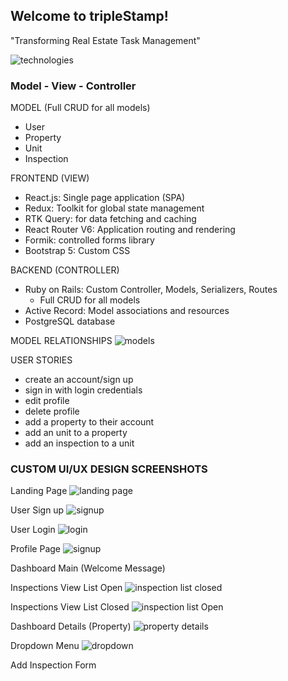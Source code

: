 ## Welcome to tripleStamp!
"Transforming Real Estate Task Management"

![technologies](./client/src/assets/slideshow-technologies.jpg)

### Model - View - Controller

MODEL (Full CRUD for all models)
* User
* Property
* Unit
* Inspection

FRONTEND (VIEW)
* React.js: Single page application (SPA)
* Redux: Toolkit for global state management
* RTK Query: for data fetching and caching
* React Router V6: Application routing and rendering
* Formik: controlled forms library
* Bootstrap 5: Custom CSS

BACKEND (CONTROLLER)
* Ruby on Rails: Custom Controller, Models, Serializers, Routes
    * Full CRUD for all models
* Active Record: Model associations and resources
* PostgreSQL database

MODEL RELATIONSHIPS
![models](./client/src/assets/slideshow-models.jpg)

USER STORIES
* create an account/sign up
* sign in with login credentials
* edit profile
* delete profile
* add a property to their account
* add an unit to a property
* add an inspection to a unit

### CUSTOM UI/UX DESIGN SCREENSHOTS

Landing Page
![landing page](./client/src/assets/ts-landing-page.jpg)

User Sign up
![signup](./client/src/assets/signup-modal.jpg)

User Login
![login](./client/src/assets/login-modal.jpg)

Profile Page
![signup](./client/src/assets/signup-modal.jpg)




Dashboard Main (Welcome Message)

Inspections View List Open
![inspection list closed](./client/src/assets/inspections-list-closed.jpg)

Inspections View List Closed
![inspection list Open](./client/src/assets/inspections-list-opem.jpg)

Dashboard Details (Property)
![property details](./client/src/assets/property-details.jpg)

Dropdown Menu
![dropdown](./client/src/assets/property-dropdown.jpg)

Add Inspection Form


